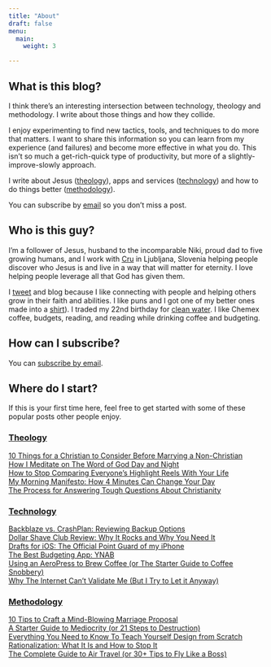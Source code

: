```yaml
---
title: "About"
draft: false
menu:
  main:
    weight: 3

---
```


## What is this blog?

I think there’s an interesting intersection between technology, theology and methodology. I write about those things and how they collide.

I enjoy experimenting to find new tactics, tools, and techniques to do more that matters. I want to share this information so you can learn from my experience (and failures) and become more effective in what you do. This isn’t so much a get-rich-quick type of productivity, but more of a slightly-improve-slowly approach.

I write about Jesus ([theology]((/categories/theology/))), apps and services ([technology]((/categories/technology/))) and how to do things better ([methodology]((/categories/methodology/))).

You can subscribe by [email]((http://jshirk.us2.list-manage.com/subscribe?u=494bbc345ee9ac49815fc27f7&id=96f30fa52e)) so you don’t miss a post.

## Who is this guy?



I’m a follower of Jesus, husband to the incomparable Niki, proud dad to five growing humans, and I work with [Cru](https://give.cru.org/0642948) in Ljubljana, Slovenia helping people discover who Jesus is and live in a way that will matter for eternity. I love helping people leverage all that God has given them.

I [tweet](http://twitter.com/jshirk) and blog because I like connecting with people and helping others grow in their faith and abilities. I like puns and I got one of my better ones made into a [shirt](https://www.flickr.com/photos/busyprinting/4227080733)). I traded my 22nd birthday for [clean water](http://mycharitywater.org/jshirk). I like Chemex coffee, budgets, reading, and reading while drinking coffee and budgeting.

## How can I subscribe?

You can [subscribe by email](http://eepurl.com/IwFaP).

## Where do I start?

If this is your first time here, feel free to get started with some of these popular posts other people enjoy.

### [Theology](https://jshirk.com/blog/category/theology/)

[10 Things for a Christian to Consider Before Marrying a Non-Christian](https://jshirk.com/blog/marrying-nonchristian/ "10 Things for a Christian to Consider Before Marrying a Non-Christian")  
[How I Meditate on The Word of God Day and Night](https://jshirk.com/blog/meditate-day-night/ "How I Meditate on The Word of God Day and Night")  
[How to Stop Comparing Everyone’s Highlight Reels With Your Life](https://jshirk.com/blog/highlight-reels/ "How to Stop Comparing Everyone’s Highlight Reels With Your Life")  
[My Morning Manifesto: How 4 Minutes Can Change Your Day](https://jshirk.com/blog/morning-manifesto/ "My Morning Manifesto: How 4 Minutes Can Change Your Day")  
[The Process for Answering Tough Questions About Christianity](https://jshirk.com/blog/answering-question/ "The Process for Answering Tough Questions About Christianity")

### [Technology](https://jshirk.com/blog/category/technology/)

[Backblaze vs. CrashPlan: Reviewing Backup Options](https://jshirk.com/blog/backblaze-crashplan-online-backup/)  
[Dollar Shave Club Review: Why It Rocks and Why You Need It](https://jshirk.com/blog/dollar-shave-club-review/ "Dollar Shave Club Review: Why It Rocks and Why You Need It")  
[Drafts for iOS: The Official Point Guard of my iPhone](https://jshirk.com/blog/drafts-ios/ "Drafts for iOS: The Official Point Guard of my iPhone")  
[The Best Budgeting App: YNAB](https://jshirk.com/blog/ynab/ "The Best Budgeting App: YNAB")  
[Using an AeroPress to Brew Coffee (or The Starter Guide to Coffee Snobbery)](https://jshirk.com/blog/aeropress/ "Using an AeroPress to Brew Coffee (or The Starter Guide to Coffee Snobbery)")  
[Why The Internet Can’t Validate Me (But I Try to Let it Anyway)](https://jshirk.com/blog/internet-validation/)

### [Methodology](https://jshirk.com/blog/category/methodology/)

[10 Tips to Craft a Mind-Blowing Marriage Proposal](https://jshirk.com/blog/proposal-tips/ "10 Tips to Craft a Mind-Blowing Marriage Proposal")  
[A Starter Guide to Mediocrity (or 21 Steps to Destruction)](https://jshirk.com/blog/mediocrity-guide/ "A Starter Guide to Mediocrity (or 21 Steps to Destruction)")  
[Everything You Need to Know To Teach Yourself Design from Scratch](https://jshirk.com/blog/teach-yourself-design/ "Everything You Need to Know To Teach Yourself Design from Scratch")  
[Rationalization: What It Is and How to Stop It  
](https://jshirk.com/blog/rationalization/ "Rationalization: What It Is and How to Stop It")[The Complete Guide to Air Travel (or 30+ Tips to Fly Like a Boss)](https://jshirk.com/blog/air-travel-guide/ "The Complete Guide to Air Travel (or 30+ Tips to Fly Like a Boss)")